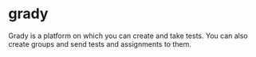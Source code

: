 # grady
Grady is a platform on which you can create and take tests. You can also create groups and send tests and assignments to them.
